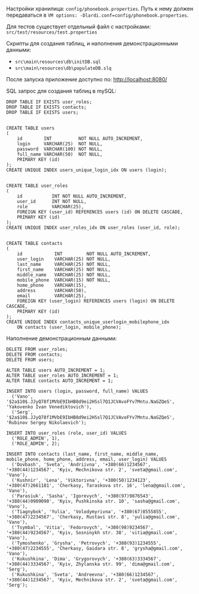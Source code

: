 Настройки хранилица: `config/phonebook.properties`. Путь к нему должен передаваться в `VM options: -Dlardi.conf=config/phonebook.properties`.

Для тестов существует отдельный файл с настройками: `src/test/resources/test.properties`

Скрипты для создания таблиц, и наполнения демонстрационными данными:
- `src\main\resources\db\initDB.sql`
- `src\main\resources\db\populateDB.slq`

После запуска приложение доступно по: [http://localhost:8080/](http://localhost:8080/)

SQL запрос для создания таблиц в mySQL:

    DROP TABLE IF EXISTS user_roles;
    DROP TABLE IF EXISTS contacts;
    DROP TABLE IF EXISTS users;


    CREATE TABLE users
    (
        id        INT          NOT NULL AUTO_INCREMENT,
        login     VARCHAR(25)  NOT NULL,
        password  VARCHAR(100) NOT NULL,
        full_name VARCHAR(50)  NOT NULL,
        PRIMARY KEY (id)
    );
    CREATE UNIQUE INDEX users_unique_login_idx ON users (login);


    CREATE TABLE user_roles
    (
        id           INT NOT NULL AUTO_INCREMENT,
        user_id      INT NOT NULL,
        role         VARCHAR(25),
        FOREIGN KEY (user_id) REFERENCES users (id) ON DELETE CASCADE,
        PRIMARY KEY (id)
    );
    CREATE UNIQUE INDEX user_roles_idx ON user_roles (user_id, role);


    CREATE TABLE contacts
    (
        id            INT         NOT NULL AUTO_INCREMENT,
        user_login    VARCHAR(25) NOT NULL,
        last_name     VARCHAR(25) NOT NULL,
        first_name    VARCHAR(25) NOT NULL,
        middle_name   VARCHAR(25) NOT NULL,
        mobile_phone  VARCHAR(15) NOT NULL,
        home_phone    VARCHAR(15),
        address       VARCHAR(50),
        email         VARCHAR(25),
        FOREIGN KEY (user_login) REFERENCES users (login) ON DELETE CASCADE,
        PRIMARY KEY (id)
    );
    CREATE UNIQUE INDEX contacts_unique_userlogin_mobilephone_idx
        ON contacts (user_login, mobile_phone);




Наполнение демонстрационным данными:
    
    DELETE FROM user_roles;
    DELETE FROM contacts;
    DELETE FROM users;
    
    ALTER TABLE users AUTO_INCREMENT = 1;
    ALTER TABLE user_roles AUTO_INCREMENT = 1;
    ALTER TABLE contacts AUTO_INCREMENT = 1;
    
    INSERT INTO users (login, password, full_name) VALUES
      ('Vano', '$2a$10$.JJyQ78f1MVbE9IbHB8d9ei2HSsl7Q1JCVAvoFYv7Mntu.NaGZQeS', 'Yakovenko Ivan Venediktovich'),
      ('Serg', '$2a$10$.JJyQ78f1MVbE9IbHB8d9ei2HSsl7Q1JCVAvoFYv7Mntu.NaGZQeS', 'Rubinov Sergey Nikolaevich');
    
    INSERT INTO user_roles (role, user_id) VALUES
      ('ROLE_ADMIN', 1),
      ('ROLE_ADMIN', 2);
    
    INSERT INTO contacts (last_name, first_name, middle_name, mobile_phone, home_phone, address, email, user_login) VALUES
      ('Dovbash', 'Sveta', 'Andriivna', '+380(66)1234567', '+380(44)1234567', 'Kyiv, Mechnikova str. 2', 'sveta@gmail.com', 'Vano'),
      ('Kushnir', 'Lena', 'Viktorivna', '+380(50)1234123', '+380(47)2661181', 'Cherkasy, Taraskova str. 16', 'lena@gmail.com', 'Vano'),
      ('Parasiuk', 'Sasha', 'Igorevych', '+380(97)9876543', '+380(44)0909098', 'Kyiv, Pushkinska str. 10', 'sasha@gmail.com', 'Vano'),
      ('Tiagnybok', 'Yulia', 'Volodymyrivna', '+380(67)8555855', '+380(47)2234567', 'Cherkasy, Rustavi str. 8', 'yulia@gmail.com', 'Vano'),
      ('Tsymbal', 'Vitia', 'Fedorovych', '+380(98)9234567', '+380(44)9234567', 'Kyiv, Sosninykh str. 38', 'vitia@gmail.com', 'Vano'),
      ('Tymoshenko', 'Grysha', 'Petrovych', '+380(93)1234555', '+380(47)2234555', 'Cherkasy, Gaidara str. 8', 'grysha@gmail.com', 'Vano'),
      ('Kukushkina', 'Dima', 'Grygorovych', '+380(63)3334567', '+380(44)3334567', 'Kyiv, Zhylanska str. 99', 'dima@gmail.com', 'Serg'),
      ('Kukushkina', 'Sveta', 'Andreevna', '+380(66)1234567', '+380(44)1234567', 'Kyiv, Mechnikova str. 2', 'sveta@gmail.com', 'Serg');